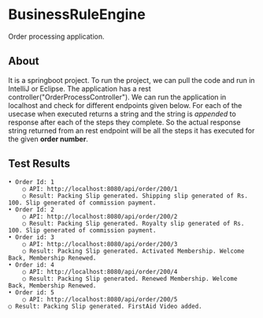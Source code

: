 # BusinessRuleEngine
Order processing application.

## About
It is a springboot project. 
To run the project, we can pull the code and run in IntelliJ or Eclipse. 
The application has a rest controller("OrderProcessController"). We can run the application in localhost and check for different endpoints given below.
For each of the usecase when executed returns a string and the string is *appended* to response after each of the steps they complete. 
So the actual response string returned from an rest endpoint will be all the steps it has executed for the given **order number**.

## Test Results
	• Order Id: 1
		○ API: http://localhost:8080/api/order/200/1 
		○ Result: Packing Slip generated. Shipping slip generated of Rs. 100. Slip generated of commission payment. 
	• Order Id: 2
		○ API: http://localhost:8080/api/order/200/2 
		○ Result: Packing Slip generated. Royalty slip generated of Rs. 100. Slip generated of commission payment. 
	• Order id: 3
		○ API: http://localhost:8080/api/order/200/3 
		○ Result: Packing Slip generated. Activated Membership. Welcome Back, Membership Renewed. 
	• Order id: 4
		○ API: http://localhost:8080/api/order/200/4 
		○ Result: Packing Slip generated. Renewed Membership. Welcome Back, Membership Renewed. 
	• Order id: 5
		○ API: http://localhost:8080/api/order/200/5 
    ○ Result: Packing Slip generated. FirstAid Video added. 

